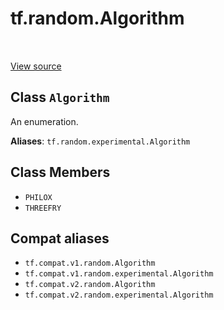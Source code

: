 <div itemscope itemtype="http://developers.google.com/ReferenceObject">
<meta itemprop="name" content="tf.random.Algorithm" />
<meta itemprop="path" content="Stable" />
<meta itemprop="property" content="PHILOX"/>
<meta itemprop="property" content="THREEFRY"/>
</div>

# tf.random.Algorithm

<!-- Insert buttons and diff -->

<table class="tfo-notebook-buttons tfo-api" align="left">
</table>

<a target="_blank" href="/code/stable/tensorflow/python/ops/stateful_random_ops.py">View source</a>



## Class `Algorithm`

An enumeration.



**Aliases**: `tf.random.experimental.Algorithm`

<!-- Placeholder for "Used in" -->


## Class Members

* `PHILOX` <a id="PHILOX"></a>
* `THREEFRY` <a id="THREEFRY"></a>


## Compat aliases

* `tf.compat.v1.random.Algorithm`
* `tf.compat.v1.random.experimental.Algorithm`
* `tf.compat.v2.random.Algorithm`
* `tf.compat.v2.random.experimental.Algorithm`

